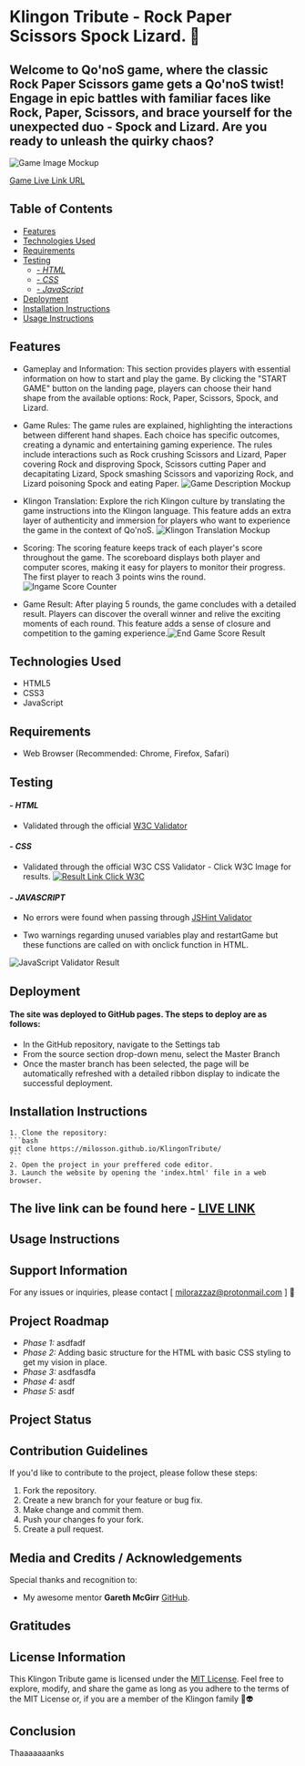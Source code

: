 # Klingon Tribute - Rock Paper Scissors Spock Lizard. 🖖

## Welcome to Qo'noS game, where the classic Rock Paper Scissors game gets a Qo'noS twist! Engage in epic battles with familiar faces like Rock, Paper, Scissors, and brace yourself for the unexpected duo - Spock and Lizard. Are you ready to unleash the quirky chaos?
![Game Image Mockup](/assets/images/gameresponsimgnew.JPG) 

[Game Live Link URL](https://milosson.github.io/KlingonTribute/game.html)

## Table of Contents
* [Features](#Features)
* [Technologies Used](#Technologies-used)
* [Requirements](#Requirements)
* [Testing](#Testing)
    - [- *HTML*](#HTML)
    - [- *CSS*](#CSS)
    - [- *JavaScript*](#JavaScript)
* [Deployment](#Deployment)
* [Installation Instructions](#installation-instructions)
* [Usage Instructions](#usage-instructions)

## Features
- Gameplay and Information: This section provides players with essential information on how to start and play the game. By clicking the "START GAME" button on the landing page, players can choose their hand shape from the available options: Rock, Paper, Scissors, Spock, and Lizard. 

- Game Rules: The game rules are explained, highlighting the interactions between different hand shapes. Each choice has specific outcomes, creating a dynamic and entertaining gaming experience. The rules include interactions such as Rock crushing Scissors and Lizard, Paper covering Rock and disproving Spock, Scissors cutting Paper and decapitating Lizard, Spock smashing Scissors and vaporizing Rock, and Lizard poisoning Spock and eating Paper. ![Game Description Mockup](/assets/images/indexmockup.JPG)

- Klingon Translation: Explore the rich Klingon culture by translating the game instructions into the Klingon language. This feature adds an extra layer of authenticity and immersion for players who want to experience the game in the context of Qo'noS. ![Klingon Translation Mockup](/assets/images/klingonmockup.JPG)

- Scoring:  The scoring feature keeps track of each player's score throughout the game. The scoreboard displays both player and computer scores, making it easy for players to monitor their progress. The first player to reach 3 points wins the round. ![Ingame Score Counter](/assets/images/scoreboardbefore5mocking.JPG)

- Game Result: After playing 5 rounds, the game concludes with a detailed result. Players can discover the overall winner and relive the exciting moments of each round. This feature adds a sense of closure and competition to the gaming experience.![End Game Score Result ](/assets/images/endgamescoreboardmockup.JPG)


## Technologies Used
- HTML5
- CSS3
- JavaScript

## Requirements
- Web Browser (Recommended: Chrome, Firefox, Safari)

## Testing
#### - *HTML* 
* Validated through the official [W3C Validator]()
#### - *CSS* 
* Validated through the official W3C CSS Validator - Click W3C Image for results. [![Result Link Click W3C](http://jigsaw.w3.org/css-validator/images/vcss)](http://jigsaw.w3.org/css-validator/validator?uri=https%3A%2F%2Fmilosson.github.io%2FKlingonTribute%2Findex.html)
#### - *JAVASCRIPT*
* No errors were found when passing through [JSHint Validator](https://jshint.com/)
- Two warnings regarding unused variables play and restartGame but these functions are called on with onclick function in HTML.

![JavaScript Validator Result](/assets/images/JSHintValidator.JPG)


## Deployment
#### The site was deployed to GitHub pages. The steps to deploy are as follows:
- In the GitHub repository, navigate to the Settings tab 
- From the source section drop-down menu, select the Master Branch
- Once the master branch has been selected, the page will be automatically refreshed with a detailed ribbon display to indicate the successful deployment. 

## Installation Instructions
    1. Clone the repository: 
    ```bash
    git clone https://milosson.github.io/KlingonTribute/
    ```
    2. Open the project in your preffered code editor.
    3. Launch the website by opening the 'index.html' file in a web browser.

 ## The live link can be found here - [LIVE LINK](<https://milosson.github.io/KlingonTribute/index.html>)

## Usage Instructions

## Support Information

For any issues or inquiries, please contact [ milorazzaz@protonmail.com ] 🖖

## Project Roadmap 
- *Phase 1:* asdfadf
- *Phase 2:* Adding basic structure for the HTML with basic CSS styling to get my vision in place.
- *Phase 3:* asdfasdfa
- *Phase 4:* asdf
- *Phase 5:* asdf

## Project Status

## Contribution Guidelines

If you'd like to contribute to the project, please follow these steps:

1. Fork the repository.
2. Create a new branch for your feature or bug fix.
3. Make change and commit them.
4. Push your changes fo your fork.
5. Create a pull request.

## Media and Credits / Acknowledgements

Special thanks and recognition to: 
 * My awesome mentor **Gareth McGirr** [GitHub](https://github.com/Gareth-McGirr).

## Gratitudes 

## License Information

This Klingon Tribute game is licensed under the [MIT License](https://opensource.org/licenses/MIT). Feel free to explore, modify, and share the game as long as you adhere to the terms of the MIT License or, if you are a member of the Klingon family 🖖👽

## Conclusion

Thaaaaaaanks